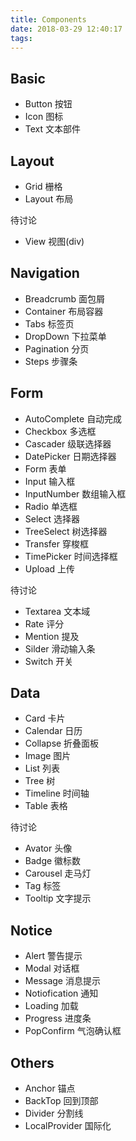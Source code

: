 ```yaml
---
title: Components
date: 2018-03-29 12:40:17
tags:
---
```



## Basic

* Button 按钮
* Icon 图标
* Text 文本部件

## Layout

* Grid 栅格
* Layout 布局

待讨论
* View 视图(div)


## Navigation

* Breadcrumb 面包屑
* Container 布局容器
* Tabs 标签页
* DropDown 下拉菜单 
* Pagination 分页
* Steps 步骤条


## Form

* AutoComplete 自动完成
* Checkbox 多选框
* Cascader 级联选择器
* DatePicker 日期选择器
* Form 表单
* Input 输入框
* InputNumber 数组输入框
* Radio 单选框
* Select 选择器
* TreeSelect 树选择器
* Transfer 穿梭框
* TimePicker 时间选择框
* Upload 上传

待讨论
* Textarea 文本域
* Rate 评分
* Mention 提及
* Silder 滑动输入条
* Switch 开关


## Data

* Card 卡片
* Calendar 日历
* Collapse 折叠面板
* Image 图片
* List 列表
* Tree 树
* Timeline 时间轴
* Table 表格


待讨论
* Avator 头像
* Badge 徽标数
* Carousel 走马灯
* Tag 标签
* Tooltip 文字提示


## Notice

* Alert 警告提示
* Modal 对话框
* Message 消息提示
* Notiofication 通知
* Loading 加载
* Progress 进度条
* PopConfirm 气泡确认框



## Others

* Anchor 锚点
* BackTop 回到顶部
* Divider 分割线
* LocalProvider 国际化